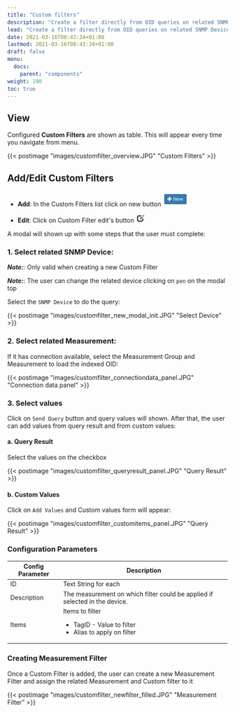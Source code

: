 ```yaml
---
title: "Custom filters"
description: "Create a filter directly from OID queries on related SNMP Device and related Measurement."
lead: "Create a filter directly from OID queries on related SNMP Device and related Measurement."
date: 2021-03-16T08:43:34+01:00
lastmod: 2021-03-16T08:43:34+01:00
draft: false
menu:
  docs:
    parent: "components"
weight: 190
toc: true
---
```


## View

Configured **Custom Filters** are shown as table. This will appear every time you navigate from menu.

{{< postimage "images/customfilter_overview.JPG" "Custom Filters" >}}


## Add/Edit Custom Filters

- **Add**: In the Custom Filters list click on new button ![New Button](images/new_button.JPG)

- **Edit**: Click on Custom Filter edit's button ![Edit Button](images/edit_button.JPG)

A modal will shown up with some steps that the user must complete:

### 1. Select related SNMP Device:

**_Note:_**: Only valid when creating a new Custom Filter

**_Note:_**: The user can change the related device clicking on `pen` on the modal top

Select the `SNMP Device` to do the query:

{{< postimage "images/customfilter_new_modal_init.JPG" "Select Device" >}}

### 2. Select related Measurement:

If it has connection available, select the Measurement Group and Measurement to load the indexed OID:

{{< postimage "images/customfilter_connectiondata_panel.JPG" "Connection data panel" >}}

### 3. Select values

Click on `Send Query` button and query values will shown. After that, the user can add values from query result and from custom values:
#### a. Query Result
Select the values on the checkbox

{{< postimage "images/customfilter_queryresult_panel.JPG" "Query Result" >}}



#### b. Custom Values

Click on `Add Values` and Custom values form will appear:

{{< postimage "images/customfilter_customitems_panel.JPG" "Query Result" >}}



### Configuration Parameters

 Config Parameter| Description
----------------|----------------
ID| Text String for each
Description| The measurement on which filter could be applied if selected in the device.
Items| Items to filter <ul><li>TagID - Value to filter</li><li>Alias to apply on filter</li></ul>


### Creating Measurement Filter

Once a Custom Filter is added, the user can create a new Measurement Filter and assign the related Measurement and Custom filter to it

{{< postimage "images/customfilter_newfilter_filled.JPG" "Measurement Filter" >}}
